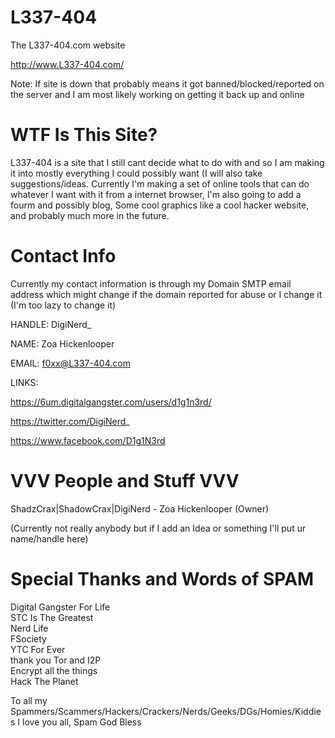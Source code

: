 # L337-404
The L337-404.com website

http://www.L337-404.com/ 


Note: If site is down that probably means it got banned/blocked/reported on the server and 
I am most likely working on getting it back up and online 

# WTF Is This Site?
L337-404 is a site that I still cant decide what to do with and so 
I am making it into mostly everything I could possibly want (I will also take suggestions/ideas.
Currently I'm making a set of online tools that can do whatever I want with it from a internet browser, 
I'm also going to add a fourm and possibly blog, Some cool graphics like a cool hacker website, and probably 
much more in the future. 

# Contact Info
Currently my contact information is through my Domain SMTP email address 
which might change if the domain reported for abuse or I change it (I'm too lazy to change it)

HANDLE: DigiNerd_

NAME: Zoa Hickenlooper

EMAIL: f0xx@L337-404.com

LINKS: 

https://6um.digitalgangster.com/users/d1g1n3rd/

https://twitter.com/DigiNerd_

https://www.facebook.com/D1g1N3rd


# VVV People and Stuff VVV

ShadzCrax|ShadowCrax|DigiNerd - Zoa Hickenlooper (Owner)  

(Currently not really anybody but if I add an Idea or something I'll put ur name/handle here) 

# Special Thanks and Words of SPAM
Digital Gangster For Life  
STC Is The Greatest  
Nerd Life  
FSociety  
YTC For Ever  
thank you Tor and I2P  
Encrypt all the things  
Hack The Planet  
  
  
To all my Spammers/Scammers/Hackers/Crackers/Nerds/Geeks/DGs/Homies/Kiddies I love you all, Spam God Bless
